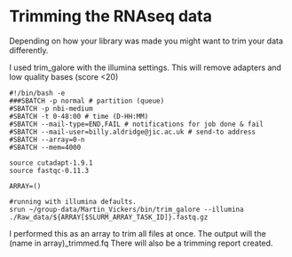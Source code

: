 # Trimming the RNAseq data

Depending on how your library was made you might want to trim your data differently. 

I used trim_galore with the illumina settings.
This will remove adapters and low quality bases (score <20)

```
#!/bin/bash -e
###SBATCH -p normal # partition (queue)
#SBATCH -p nbi-medium
#SBATCH -t 0-48:00 # time (D-HH:MM)
#SBATCH --mail-type=END,FAIL # notifications for job done & fail
#SBATCH --mail-user=billy.aldridge@jic.ac.uk # send-to address
#SBATCH --array=0-n
#SBATCH --mem=4000

source cutadapt-1.9.1
source fastqc-0.11.3

ARRAY=()

#running with illumina defaults.
srun ~/group-data/Martin_Vickers/bin/trim_galore --illumina ./Raw_data/${ARRAY[$SLURM_ARRAY_TASK_ID]}.fastq.gz
```

I performed this as an array to trim all files at once. The output will the (name in array)_trimmed.fq
There will also be a trimming report created.
